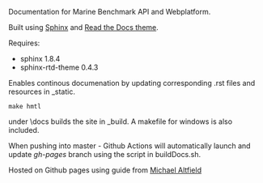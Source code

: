 Documentation for Marine Benchmark API and Webplatform.


Built using [Sphinx](https://www.sphinx-doc.org/en/master/) and [Read the Docs theme](https://github.com/readthedocs/sphinx_rtd_theme). 

Requires:
 * sphinx 1.8.4
 * sphinx-rtd-theme 0.4.3



Enables continous documenation by updating corresponding .rst files and resources in _static. 

```
make hmtl
```

under \docs builds the site in _build. A makefile for windows is also included. 

When pushing into master - Github Actions will automatically launch and update *gh-pages* branch using the script in buildDocs.sh. 

Hosted on Github pages using guide from [Michael Altfield](https://tech.michaelaltfield.net/2020/07/18/sphinx-rtd-github-pages-1/)
